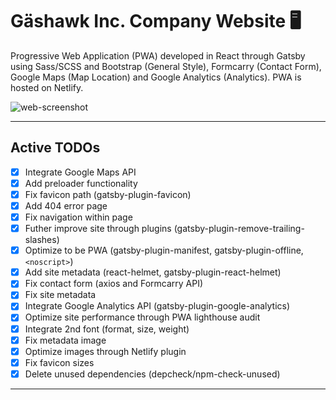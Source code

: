 # Gäshawk Inc. Company Website :desktop_computer:

Progressive Web Application (PWA) developed in React through Gatsby using Sass/SCSS and Bootstrap (General Style), Formcarry (Contact Form), Google Maps (Map Location) and Google Analytics (Analytics). PWA is hosted on Netlify.

![web-screenshot](https://user-images.githubusercontent.com/50670255/76829833-77589380-67fa-11ea-9de4-4f9874fd04e9.png)

---

## Active TODOs

- [x] Integrate Google Maps API
- [x] Add preloader functionality
- [x] Fix favicon path (gatsby-plugin-favicon)
- [x] Add 404 error page
- [x] Fix navigation within page
- [x] Futher improve site through plugins (gatsby-plugin-remove-trailing-slashes)
- [x] Optimize to be PWA (gatsby-plugin-manifest, gatsby-plugin-offline, `<noscript>`)
- [x] Add site metadata (react-helmet, gatsby-plugin-react-helmet)
- [x] Fix contact form (axios and Formcarry API)
- [x] Fix site metadata
- [x] Integrate Google Analytics API (gatsby-plugin-google-analytics)
- [x] Optimize site performance through PWA lighthouse audit
- [x] Integrate 2nd font (format, size, weight)
- [x] Fix metadata image
- [x] Optimize images through Netlify plugin
- [x] Fix favicon sizes
- [x] Delete unused dependencies (depcheck/npm-check-unused)

---
